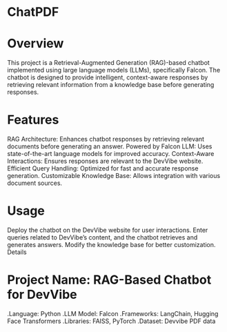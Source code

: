 # ChatPDF
# Overview
This project is a Retrieval-Augmented Generation (RAG)-based chatbot implemented using large language models (LLMs), specifically Falcon. The chatbot is designed to provide intelligent, context-aware responses by retrieving relevant information from a knowledge base before generating responses.

# Features
RAG Architecture: Enhances chatbot responses by retrieving relevant documents before generating an answer.
Powered by Falcon LLM: Uses state-of-the-art language models for improved accuracy.
Context-Aware Interactions: Ensures responses are relevant to the DevVibe website.
Efficient Query Handling: Optimized for fast and accurate response generation.
Customizable Knowledge Base: Allows integration with various document sources.
# Usage
Deploy the chatbot on the DevVibe website for user interactions.
Enter queries related to DevVibe’s content, and the chatbot retrieves and generates answers.
Modify the knowledge base for better customization.
Details
# Project Name: RAG-Based Chatbot for DevVibe
.Language: Python
.LLM Model: Falcon
.Frameworks: LangChain, Hugging Face Transformers
.Libraries: FAISS, PyTorch
.Dataset: Devvibe PDF data
